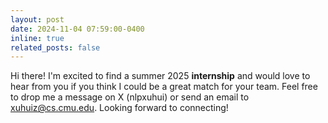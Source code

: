 ```yaml
---
layout: post
date: 2024-11-04 07:59:00-0400
inline: true
related_posts: false
---
```


Hi there! I'm excited to find a summer 2025 **internship** and would love to hear from you if you think I could be a great match for your team. Feel free to drop me a message on X (nlpxuhui) or send an email to xuhuiz@cs.cmu.edu. Looking forward to connecting!
